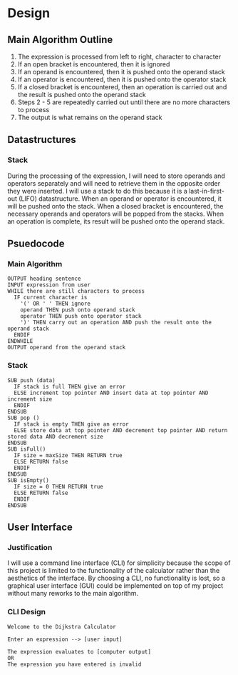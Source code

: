 # Design

## Main Algorithm Outline

1. The expression is processed from left to right, character to character
2. If an open bracket is encountered, then it is ignored
3. If an operand is encountered, then it is pushed onto the operand stack
4. If an operator is encountered, then it is pushed onto the operator stack
5. If a closed bracket is encountered, then an operation is carried out and the result is pushed onto the operand stack
6. Steps 2 - 5 are repeatedly carried out until there are no more characters to process
7. The output is what remains on the operand stack

## Datastructures

### Stack

During the processing of the expression, I will need to store operands and operators separately and will need to retrieve them in the opposite order they were inserted. I will use a stack to do this because it is a last-in-first-out (LIFO) datastructure. When an operand or operator is encountered, it will be pushed onto the stack. When a closed bracket is encountered, the necessary operands and operators will be popped from the stacks. When an operation is complete, its result will be pushed onto the operand stack.

## Psuedocode

### Main Algorithm

```
OUTPUT heading sentence
INPUT expression from user
WHILE there are still characters to process
  IF current character is
    '(' OR ' ' THEN ignore
    operand THEN push onto operand stack
    operator THEN push onto operator stack
    ')' THEN carry out an operation AND push the result onto the operand stack
  ENDIF
ENDWHILE
OUTPUT operand from the operand stack
```

### Stack

```
SUB push (data)
  IF stack is full THEN give an error
  ELSE increment top pointer AND insert data at top pointer AND increment size
  ENDIF
ENDSUB
SUB pop ()
  IF stack is empty THEN give an error
  ELSE store data at top pointer AND decrement top pointer AND return stored data AND decrement size
ENDSUB
SUB isFull()
  IF size = maxSize THEN RETURN true
  ELSE RETURN false
  ENDIF
ENDSUB
SUB isEmpty()
  IF size = 0 THEN RETURN true
  ELSE RETURN false
  ENDIF
ENDSUB
```

## User Interface

### Justification

I will use a command line interface (CLI) for simplicity because the scope of this project is limited to the functionality of the calculator rather than the aesthetics of the interface. By choosing a CLI, no functionality is lost, so a graphical user interface (GUI) could be implemented on top of my project without many reworks to the main algorithm.

### CLI Design

```
Welcome to the Dijkstra Calculator

Enter an expression --> [user input]

The expression evaluates to [computer output]
OR
The expression you have entered is invalid
```
